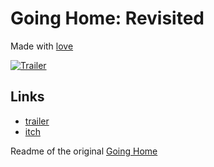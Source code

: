 # Going Home: Revisited

Made with [love](https://love2d.org)

[![Trailer](https://img.youtube.com/vi/cZccm95l2fg/0.jpg)](https://www.youtube.com/watch?v=cZccm95l2fg)

## Links

* [trailer](https://www.youtube.com/watch?v=cZccm95l2fg)
* [itch](https://flamendless.itch.io/going-home-revisited)

Readme of the original [Going Home](https://github.com/flamendless/GoingHome/blob/master/README_GH.md)
